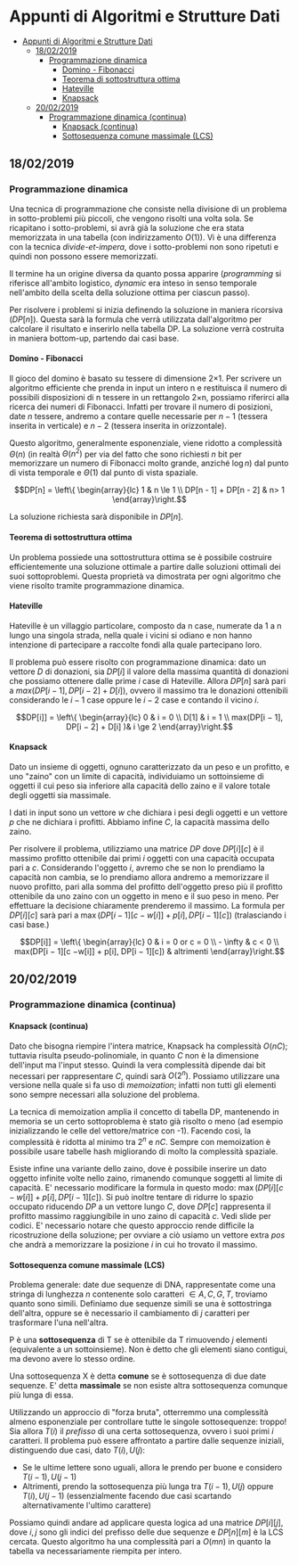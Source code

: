# Appunti di Algoritmi e Strutture Dati

- [Appunti di Algoritmi e Strutture Dati](#appunti-di-algoritmi-e-strutture-dati)
  - [18/02/2019](#18022019)
    - [Programmazione dinamica](#programmazione-dinamica)
      - [Domino - Fibonacci](#domino---fibonacci)
      - [Teorema di sottostruttura ottima](#teorema-di-sottostruttura-ottima)
      - [Hateville](#hateville)
      - [Knapsack](#knapsack)
  - [20/02/2019](#20022019)
    - [Programmazione dinamica (continua)](#programmazione-dinamica-continua)
      - [Knapsack (continua)](#knapsack-continua)
      - [Sottosequenza comune massimale (LCS)](#sottosequenza-comune-massimale-lcs)

## 18/02/2019

### Programmazione dinamica

Una tecnica di programmazione che consiste nella divisione di un problema in sotto-problemi più piccoli, che vengono risolti una volta sola. Se ricapitano i sotto-problemi, si avrà già la soluzione che era stata memorizzata in una tabella (con indirizzamento $O(1)$). Vi è una differenza con la tecnica _divide-et-impera_, dove i sotto-problemi non sono ripetuti e quindi non possono essere memorizzati.

Il termine ha un origine diversa da quanto possa apparire (_programming_ si riferisce all'ambito logistico, _dynamic_ era inteso in senso temporale nell'ambito della scelta della soluzione ottima per ciascun passo).

Per risolvere i problemi si inizia definendo la soluzione in maniera ricorsiva ($DP[n]$). Questa sarà la formula che verrà utilizzata dall'algoritmo per calcolare il risultato e inserirlo nella tabella DP. La soluzione verrà costruita in maniera bottom-up, partendo dai casi base.

#### Domino - Fibonacci

Il gioco del domino è basato su tessere di dimensione 2×1. Per scrivere un algoritmo efficiente che prenda in input un intero n e restituisca il
numero di possibili disposizioni di n tessere in un rettangolo 2×n, possiamo riferirci alla ricerca dei numeri di Fibonacci. Infatti per trovare il numero di posizioni, date $n$ tessere, andremo a contare quelle necessarie per $n - 1$ (tessera inserita in verticale) e $n - 2$ (tessera inserita in orizzontale).

Questo algoritmo, generalmente esponenziale, viene ridotto a complessità $\Theta(n)$ (in realtà $\Theta(n^2)$ per via del fatto che sono richiesti $n$ bit per memorizzare un numero di Fibonacci molto grande, anziché $\log{n}$) dal punto di vista temporale e $\Theta(1)$ dal punto di vista spaziale.

$$DP[n] = \left\{
\begin{array}{lc}
    1 & n \le 1 \\
    DP[n - 1] + DP[n - 2] & n> 1
\end{array}\right.$$

La soluzione richiesta sarà disponibile in $DP[n]$.

#### Teorema di sottostruttura ottima

Un problema possiede una sottostruttura ottima se è possibile costruire efficientemente una soluzione ottimale a partire dalle soluzioni ottimali dei suoi sottoproblemi. Questa proprietà va dimostrata per ogni algoritmo che viene risolto tramite programmazione dinamica.

#### Hateville

Hateville è un villaggio particolare, composto da n case, numerate da 1 a n lungo una singola strada, nella quale i vicini si odiano e non hanno intenzione di partecipare a raccolte fondi alla quale partecipano loro.

Il problema può essere risolto con programmazione dinamica: dato un vettore $D$ di donazioni, sia $DP[i]$ il valore della massima quantità di donazioni che possiamo ottenere dalle prime $i$ case di Hateville. Allora $DP[n]$ sarà pari a $max(DP[i − 1], DP[i − 2] + D[i])$, ovvero il massimo tra le donazioni ottenibili considerando le $i-1$ case oppure le $i-2$ case e contando il vicino $i$.

$$DP[i]] = \left\{
\begin{array}{lc}
    0 & i = 0 \\
    D[1] & i = 1 \\
    max(DP[i − 1], DP[i − 2] + D[i] )& i \ge 2
\end{array}\right.$$

#### Knapsack

Dato un insieme di oggetti, ognuno caratterizzato da un peso e un profitto, e uno "zaino" con un limite di capacità, individuiamo un sottoinsieme di oggetti il cui peso sia inferiore alla capacità dello zaino e il valore totale degli oggetti sia massimale.

I dati in input sono un vettore $w$ che dichiara i pesi degli oggetti e un vettore $p$ che ne dichiara i profitti. Abbiamo infine $C$, la capacità massima dello zaino.

Per risolvere il problema, utilizziamo una matrice $DP$ dove $DP[i][c]$ è il massimo profitto ottenibile dai primi $i$ oggetti con una capacità occupata pari a $c$. Considerando l'oggetto $i$, avremo che se non lo prendiamo la capacità non cambia, se lo prendiamo allora andremo a memorizzare il nuovo profitto, pari alla somma del profitto dell'oggetto preso più il profitto ottenibile da uno zaino con un oggetto in meno e il suo peso in meno. Per effettuare la decisione chiaramente prenderemo il massimo. La formula per $DP[i][c]$ sarà pari a $\max(DP[i−1][c −w[i]] + p[i], DP[i − 1][c])$ (tralasciando i casi base.)


$$DP[i]] = \left\{
\begin{array}{lc}
    0 & i = 0 or c = 0  \\
    - \infty & c < 0 \\
    max(DP[i − 1][c −w[i]] + p[i], DP[i − 1][c]) & altrimenti
\end{array}\right.$$

## 20/02/2019

### Programmazione dinamica (continua)

#### Knapsack (continua)

Dato che bisogna riempire l'intera matrice, Knapsack ha complessità $O(nC)$; tuttavia risulta pseudo-polinomiale, in quanto $C$ non è la dimensione dell'input ma l'input stesso. Quindi la vera complessità dipende dai bit necessari per rappresentare $C$, quindi sarà $O(2^n)$. Possiamo utilizzare una versione nella quale si fa uso di _memoization_; infatti non tutti gli elementi sono sempre necessari alla soluzione del problema.

La tecnica di memoization amplia il concetto di tabella DP, mantenendo in memoria se un certo sottoproblema è stato già risolto o meno (ad esempio inizializzando le celle del vettore/matrice con -1). Facendo così, la complessità è ridotta al minimo tra $2^n$ e $nC$. Sempre con memoization è possibile usare tabelle hash migliorando di molto la complessità spaziale.

Esiste infine una variante dello zaino, dove è possibile inserire un dato oggetto infinite volte nello zaino, rimanendo comunque soggetti al limite di capacità. E' necessario modificare la formula in questo modo: $\max(DP[i][c −w[i]] + p[i], DP[i − 1][c])$. Si può inoltre tentare di ridurre lo spazio occupato riducendo $DP$ a un vettore lungo $C$, dove $DP[c]$ rappresenta il profitto massimo raggiungibile in uno zaino di capacità $c$. Vedi slide per codici. E' necessario notare che questo approccio rende difficile la ricostruzione della soluzione; per ovviare a ciò usiamo un vettore extra $pos$ che andrà a memorizzare la posizione $i$ in cui ho trovato il massimo.

#### Sottosequenza comune massimale (LCS)

Problema generale: date due sequenze di DNA, rappresentate come una stringa di lunghezza $n$ contenente solo caratteri $\in { A, C, G, T}$, troviamo quanto sono simili. Definiamo due sequenze simili se una è sottostringa dell'altra, oppure se è necessario il cambiamento di $j$ caratteri per trasformare l'una nell'altra.

P è una **sottosequenza** di T se è ottenibile da T rimuovendo $j$ elementi (equivalente a un sottoinsieme). Non è detto che gli elementi siano contigui, ma devono avere lo stesso ordine.

Una sottosequenza X è detta **comune** se è sottosequenza di due date sequenze. E' detta **massimale** se non esiste altra sottosequenza comunque più lunga di essa.

Utilizzando un approccio di "forza bruta", otterremmo una complessità almeno esponenziale per controllare tutte le singole sottosequenze: troppo! Sia allora $T(i)$ il _prefisso_ di una certa sottosequenza, ovvero i suoi primi $i$ caratteri. Il problema può essere affrontato a partire dalle sequenze iniziali, distinguendo due casi, dato $T(i), U(j)$:

- Se le ultime lettere sono uguali, allora le prendo per buone e considero $T(i - 1), U(j - 1)$
- Altrimenti, prendo la sottosequenza più lunga tra $T(i - 1), U(j)$ oppure $T(i), U(j - 1)$ (essenzialmente facendo due casi scartando alternativamente l'ultimo carattere)

Possiamo quindi andare ad applicare questa logica ad una matrice $DP[i][j]$, dove $i, j$ sono gli indici del prefisso delle due sequenze e $DP[n][m]$ è la LCS cercata. Questo algoritmo ha una complessità pari a $O(mn)$ in quanto la tabella va necessariamente riempita per intero.

